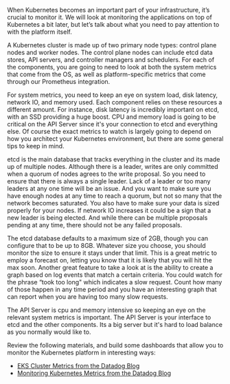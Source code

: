 When Kubernetes becomes an important part of your infrastructure, it’s crucial to monitor it. We will look at monitoring the applications on top of Kubernetes a bit later, but let’s talk about what you need to pay attention to with the platform itself.


A Kubernetes cluster is made up of two primary node types: control plane nodes and worker nodes. The control plane nodes can include etcd data stores, API servers, and controller managers and schedulers. For each of the components, you are going to need to look at both the system metrics that come from the OS, as well as platform-specific metrics that come through our Prometheus integration.


For system metrics, you need to keep an eye on system load, disk latency, network IO, and memory used. Each component relies on these resources a different amount. For instance, disk latency is incredibly important on etcd, with an SSD providing a huge boost. CPU and memory load is going to be critical on the API Server since it's your connection to etcd and everything else. Of course the exact metrics to watch is largely going to depend on how you architect your Kubernetes environment, but there are some general tips to keep in mind.


etcd is the main database that tracks everything in the cluster and its made up of multiple nodes. Although there is a leader, writes are only committed when a quorum of nodes agrees to the write proposal. So you need to ensure that there is always a single leader. Lack of a leader or too many leaders at any one time will be an issue. And you want to make sure you have enough nodes at any time to reach a quorum, but not so many that the network becomes saturated. You also have to make sure your data is sized properly for your nodes. If network IO increases it could be a sign that a new leader is being elected. And while there can be multiple proposals pending at any time, there should not be any failed proposals.


The etcd database defaults to a maximum size of 2GB, though you can configure that to be up to 8GB. Whatever size you choose, you should monitor the size to ensure it stays under that limit. This is a great metric to employ a forecast on, letting you know that it is likely that you will hit the max soon. Another great feature to take a look at is the ability to create a graph based on log events that match a certain criteria. You could watch for the phrase “took too long" which indicates a slow request. Count how many of those happen in any time period and you have an interesting graph that can report when you are having too many slow requests.

The API Server is cpu and memory intensive so keeping an eye on the relevant system metrics is important. The API Server is your interface to etcd and the other components. Its a big server but it's hard to load balance as you normally would like to. 

Review the following materials, and build some dashboards that allow you to monitor the Kubernetes platform in interesting ways:

* <a href="https://www.datadoghq.com/blog/eks-cluster-metrics/" target="_datadog">EKS Cluster Metrics from the Datadog Blog</a>
* <a href="https://www.datadoghq.com/blog/monitoring-kubernetes-performance-metrics/" target="_datadog">Monitoring Kubernetes Metrics from the Datadog Blog</a>
